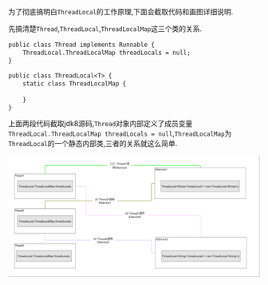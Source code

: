 为了彻底搞明白`ThreadLocal`的工作原理,下面会截取代码和画图详细说明.

先搞清楚`Thread`,`ThreadLocal`,`ThreadLocalMap`这三个类的关系.


```
public class Thread implements Runnable {
    ThreadLocal.ThreadLocalMap threadLocals = null;
}
```

```
public class ThreadLocal<T> {
	static class ThreadLocalMap {

	}
}
```


上面两段代码截取jdk8源码,`Thread`对象内部定义了成员变量`ThreadLocal.ThreadLocalMap threadLocals = null`,`ThreadLocalMap`为`ThreadLocal`的一个静态内部类,三者的关系就这么简单.

![](https://raw.githubusercontent.com/m65536/resource/master/image/java/thread/thread_local_0.png)
